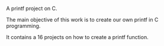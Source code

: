 A printf project on C. 


The main objective of this work is to create our own printf in C programming.

It contains a 16 projects on how to create a printf function.
